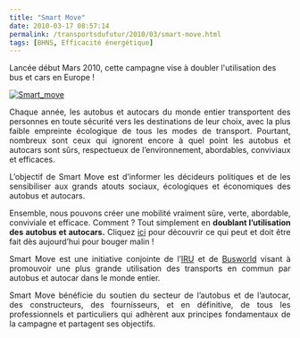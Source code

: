 ```yaml
---
title: "Smart Move"
date: 2010-03-17 08:57:14
permalink: /transportsdufutur/2010/03/smart-move.html
tags: [BHNS, Efficacité énergétique]
---
```


<p>Lancée début Mars 2010, cette campagne vise à doubler l'utilisation des bus et cars en Europe !</p> <p><a href="http://www.busandcoach.travel/fr/bougez_malin_avec_les_autobus_et_les_autocars_.htm" rel="lightbox"><img alt="Smart_move" border="0" class="asset asset-image at-xid-6a0120a66d2ad4970b01310fadf3cf970c " src="/wp-content/uploads/sites/6/old/6a0120a66d2ad4970b01310fadf3cf970c-500pi.gif" title="Smart_move" /></a> </p> <p style="text-align: justify">Chaque année, les autobus et autocars du monde entier transportent des personnes en toute sécurité vers les destinations de leur choix, avec la plus faible empreinte écologique de tous les modes de transport. Pourtant, nombreux sont ceux qui ignorent encore à quel point les autobus et autocars sont sûrs, respectueux de l’environnement, abordables, conviviaux et efficaces.</p> <p style="text-align: justify"> </p>  <!--more-->  <p style="text-align: justify">L’objectif de Smart Move est d’informer les décideurs politiques et de les sensibiliser aux grands atouts sociaux, écologiques et économiques des autobus et autocars.</p> <p style="text-align: justify">Ensemble, nous pouvons créer une mobilité vraiment sûre, verte, abordable, conviviale et efficace. Comment ? Tout simplement en <strong><span>doublant l’utilisation des autobus et autocars.</span></strong> Cliquez <a href="http://www.busandcoach.travel/fr/bougez_malin_avec_les_autobus_et_les_autocars_.htm" id="PAGE113240000002007" target="_blank" title="Doubler l’utilisation">ici</a> pour découvrir ce qui peut et doit être fait dès aujourd’hui pour bouger malin !</p> <p style="text-align: justify">Smart Move est une initiative conjointe de l’<a href="http://www.iru.org/" target="_blank">IRU</a> et de <a href="http://www.busworld.org/" target="_blank">Busworld</a> visant à promouvoir une plus grande utilisation des transports en commun par autobus et autocar dans le monde entier.</p> <p style="text-align: justify">Smart Move bénéficie du soutien du secteur de l’autobus et de l’autocar, des constructeurs, des fournisseurs, et en définitive, de tous les professionnels et particuliers qui adhèrent aux principes fondamentaux de la campagne et partagent ses objectifs.</p>
